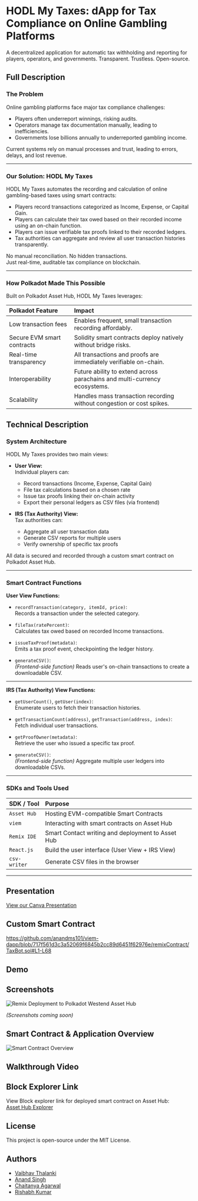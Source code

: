 
# HODL My Taxes: dApp for Tax Compliance on Online Gambling Platforms
A decentralized application for automatic tax withholding and reporting for players, operators, and governments. Transparent. Trustless. Open-source.





## Full Description

### The Problem

Online gambling platforms face major tax compliance challenges:
- Players often underreport winnings, risking audits.
- Operators manage tax documentation manually, leading to inefficiencies.
- Governments lose billions annually to underreported gambling income.

Current systems rely on manual processes and trust, leading to errors, delays, and lost revenue.

---

### Our Solution: HODL My Taxes

HODL My Taxes automates the recording and calculation of online gambling-based taxes using smart contracts:

- Players record transactions categorized as Income, Expense, or Capital Gain.
- Players can calculate their tax owed based on their recorded income using an on-chain function.
- Players can issue verifiable tax proofs linked to their recorded ledgers.
- Tax authorities can aggregate and review all user transaction histories transparently.

No manual reconciliation. No hidden transactions.  
Just real-time, auditable tax compliance on blockchain.

---

### How Polkadot Made This Possible

Built on Polkadot Asset Hub, HODL My Taxes leverages:

| Polkadot Feature | Impact |
|:---|:---|
| Low transaction fees | Enables frequent, small transaction recording affordably. |
| Secure EVM smart contracts | Solidity smart contracts deploy natively without bridge risks. |
| Real-time transparency | All transactions and proofs are immediately verifiable on-chain. |
| Interoperability | Future ability to extend across parachains and multi-currency ecosystems. |
| Scalability | Handles mass transaction recording without congestion or cost spikes. |


## Technical Description
### System Architecture

HODL My Taxes provides two main views:

- **User View:**  
  Individual players can:
  - Record transactions (Income, Expense, Capital Gain)
  - File tax calculations based on a chosen rate
  - Issue tax proofs linking their on-chain activity
  - Export their personal ledgers as CSV files (via frontend)

- **IRS (Tax Authority) View:**  
  Tax authorities can:
  - Aggregate all user transaction data
  - Generate CSV reports for multiple users
  - Verify ownership of specific tax proofs

All data is secured and recorded through a custom smart contract on Polkadot Asset Hub.

---

### Smart Contract Functions

**User View Functions:**
- `recordTransaction(category, itemId, price)`:  
  Records a transaction under the selected category.

- `fileTax(ratePercent)`:  
  Calculates tax owed based on recorded Income transactions.

- `issueTaxProof(metadata)`:  
  Emits a tax proof event, checkpointing the ledger history.

- `generateCSV()`:  
  *(Frontend-side function)* Reads user's on-chain transactions to create a downloadable CSV.

---

**IRS (Tax Authority) View Functions:**
- `getUserCount()`, `getUser(index)`:  
  Enumerate users to fetch their transaction histories.

- `getTransactionCount(address)`, `getTransaction(address, index)`:  
  Fetch individual user transactions.

- `getProofOwner(metadata)`:  
  Retrieve the user who issued a specific tax proof.

- `generateCSV()`:  
  *(Frontend-side function)* Aggregate multiple user ledgers into downloadable CSVs.

---

### SDKs and Tools Used

| SDK / Tool | Purpose |
|:---|:---|
| `Asset Hub` | Hosting EVM-compatible Smart Contracts |
| `viem` | Interacting with smart contracts on Asset Hub |
| `Remix IDE` | Smart Contact writing and deployment to Asset Hub |
| `React.js` | Build the user interface (User View + IRS View) |
| `csv-writer` | Generate CSV files in the browser |

---

  
  

## Presentation
[View our Canva Presentation](https://www.canva.com/design/DAGlxei1P5Q/pz5BQIsgbs7lS7GoepVVeA/edit?utm_content=DAGlxei1P5Q&utm_campaign=designshare&utm_medium=link2&utm_source=sharebutton)

## Custom Smart Contract
https://github.com/anandms101/viem-dapp/blob/717f561d3c3a52069f6845b2cc89d6451f62976e/remixContract/TaxBot.sol#L1-L68

## Demo
## Screenshots

![Remix Deployment to Polkadot Westend Asset Hub](https://github.com/user-attachments/assets/34a939bb-8941-4d4c-a424-08325ada2ff7)


*(Screenshots coming soon)*
## Smart Contract & Application Overview
![Smart Contract Overview](https://github.com/anandms101/viem-dapp/blob/9384958f20e6653a2587f177dbeea3b2b576559f/HODLTaxes.png "Smart Contract Overview")

## Walkthrough Video
## Block Explorer Link

View Block explorer link for deployed smart contract on Asset Hub:  
[Asset Hub Explorer](https://assethub-westend.subscan.io/account/0x5991E37727267faFA9f635826e8246F41b3DEd69)


## License

This project is open-source under the MIT License.


## Authors

- [Vaibhav Thalanki](https://github.com/Vaibhav-Thalanki)
- [Anand Singh](https://github.com/anandms101)
- [Chaitanya Agarwal](https://github.com/Chaim3ra)
- [Rishabh Kumar](https://github.com/k-rishabh)
